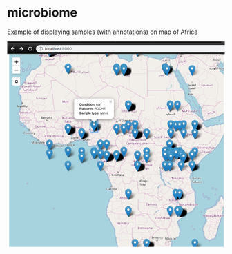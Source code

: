 # microbiome

Example of displaying samples (with annotations) on map of Africa

![](images/map.png?raw=true)
